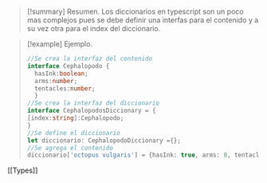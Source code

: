>[!summary] Resumen.
>Los diccionarios en typescript son un poco mas complejos pues se debe definir una interfas para el contenido y a su vez otra para el index del diccionario.

>[!example] Ejemplo.
>```typescript
>//Se crea la interfaz del contenido
>interface Cephalopodo {
>	hasInk:boolean;
>	arms:number;
>	tentacles:number;
>	}
>//Se crea la interfaz del diccionario
>interface CephalopodosDiccionary = {
>[index:string]:Cephalopodo;
>}
>//Se define el diccionario
>let diccionario: CephalopodoDiccionary ={};
>//Se agrega el contenido
>diccionario['octopus vulgaris'] = {hasInk: true, arms: 8, tentacles: 0}
>```

[[Types]]